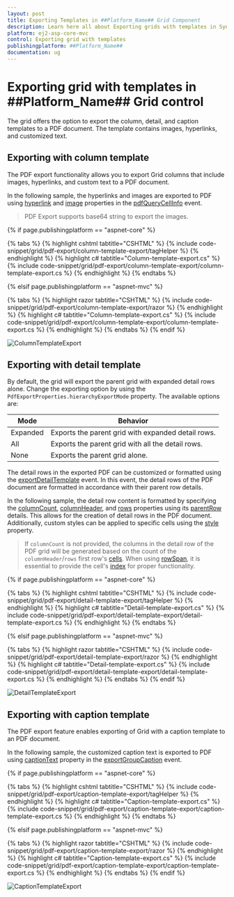 ```yaml
---
layout: post
title: Exporting Templates in ##Platform_Name## Grid Component
description: Learn here all about Exporting grids with templates in Syncfusion ##Platform_Name## Grid component of Syncfusion Essential JS 2 and more.
platform: ej2-asp-core-mvc
control: Exporting grid with templates
publishingplatform: ##Platform_Name##
documentation: ug
---
```


# Exporting grid with templates in ##Platform_Name## Grid control

The grid offers the option to export the column, detail, and caption templates to a PDF document. The template contains images, hyperlinks, and customized text.

## Exporting with column template

The PDF export functionality allows you to export Grid columns that include images, hyperlinks, and custom text to a PDF document.

In the following sample, the hyperlinks and images are exported to PDF using [hyperlink](https://ej2.syncfusion.com/documentation/api/grid/pdfQueryCellInfoEventArgs/#hyperlink) and [image](https://ej2.syncfusion.com/documentation/api/grid/pdfQueryCellInfoEventArgs/#image) properties in the [pdfQueryCellInfo](https://ej2.syncfusion.com/documentation/api/grid/#pdfquerycellinfo) event.

> PDF Export supports base64 string to export the images.

{% if page.publishingplatform == "aspnet-core" %}

{% tabs %}
{% highlight cshtml tabtitle="CSHTML" %}
{% include code-snippet/grid/pdf-export/column-template-export/tagHelper %}
{% endhighlight %}
{% highlight c# tabtitle="Column-template-export.cs" %}
{% include code-snippet/grid/pdf-export/column-template-export/column-template-export.cs %}
{% endhighlight %}
{% endtabs %}

{% elsif page.publishingplatform == "aspnet-mvc" %}

{% tabs %}
{% highlight razor tabtitle="CSHTML" %}
{% include code-snippet/grid/pdf-export/column-template-export/razor %}
{% endhighlight %}
{% highlight c# tabtitle="Column-template-export.cs" %}
{% include code-snippet/grid/pdf-export/column-template-export/column-template-export.cs %}
{% endhighlight %}
{% endtabs %}
{% endif %}

![ColumnTemplateExport](../images/colTemp_pdf_expt.gif)

## Exporting with detail template

By default, the grid will export the parent grid with expanded detail rows alone. Change the exporting option by using the `PdfExportProperties.hierarchyExportMode` property. The available options are:

| Mode     | Behavior    |
|----------|-------------|
| Expanded | Exports the parent grid with expanded detail rows. |
| All      | Exports the parent grid with all the detail rows. |
| None     | Exports the parent grid alone. |

The detail rows in the exported PDF can be customized or formatted using the [exportDetailTemplate](https://ej2.syncfusion.com/documentation/api/grid/#exportdetailtemplate) event. In this event, the detail rows of the PDF document are formatted in accordance with their parent row details.

In the following sample, the detail row content is formatted by specifying the [columnCount](https://ej2.syncfusion.com/documentation/api/grid/detailTemplateProperties/#columncount), [columnHeader](https://ej2.syncfusion.com/documentation/api/grid/detailTemplateProperties/#columnheader), and [rows](https://ej2.syncfusion.com/documentation/api/grid/detailTemplateProperties/#rows) properties using its [parentRow](https://ej2.syncfusion.com/documentation/api/grid/exportDetailTemplateEventArgs/#parentrow) details. This allows for the creation of detail rows in the PDF document. Additionally, custom styles can be applied to specific cells using the [style](https://ej2.syncfusion.com/documentation/api/grid/detailTemplateCell/#style) property.

> If `columnCount` is not provided, the columns in the detail row of the PDF grid will be generated based on the count of the `columnHeader`/`rows` first row's [cells](https://ej2.syncfusion.com/documentation/api/grid/detailTemplateRow/#cells).
> When using [rowSpan](https://ej2.syncfusion.com/documentation/api/grid/detailTemplateCell/#rowspan), it is essential to provide the cell's [index](https://ej2.syncfusion.com/documentation/api/grid/detailTemplateCell/#index) for proper functionality.

{% if page.publishingplatform == "aspnet-core" %}

{% tabs %}
{% highlight cshtml tabtitle="CSHTML" %}
{% include code-snippet/grid/pdf-export/detail-template-export/tagHelper %}
{% endhighlight %}
{% highlight c# tabtitle="Detail-template-export.cs" %}
{% include code-snippet/grid/pdf-export/detail-template-export/detail-template-export.cs %}
{% endhighlight %}
{% endtabs %}

{% elsif page.publishingplatform == "aspnet-mvc" %}

{% tabs %}
{% highlight razor tabtitle="CSHTML" %}
{% include code-snippet/grid/pdf-export/detail-template-export/razor %}
{% endhighlight %}
{% highlight c# tabtitle="Detail-template-export.cs" %}
{% include code-snippet/grid/pdf-export/detail-template-export/detail-template-export.cs %}
{% endhighlight %}
{% endtabs %}
{% endif %}

![DetailTemplateExport](../images/detailTemp_pdf_expt.gif)

## Exporting with caption template

The PDF export feature enables exporting of Grid with a caption template to an PDF document.

In the following sample, the customized caption text is exported to PDF using [captionText](https://ej2.syncfusion.com/documentation/api/grid/exportGroupCaptionEventArgs/#captiontext) property in the [exportGroupCaption](https://ej2.syncfusion.com/documentation/api/grid/#exportgroupcaption) event.

{% if page.publishingplatform == "aspnet-core" %}

{% tabs %}
{% highlight cshtml tabtitle="CSHTML" %}
{% include code-snippet/grid/pdf-export/caption-template-export/tagHelper %}
{% endhighlight %}
{% highlight c# tabtitle="Caption-template-export.cs" %}
{% include code-snippet/grid/pdf-export/caption-template-export/caption-template-export.cs %}
{% endhighlight %}
{% endtabs %}

{% elsif page.publishingplatform == "aspnet-mvc" %}

{% tabs %}
{% highlight razor tabtitle="CSHTML" %}
{% include code-snippet/grid/pdf-export/caption-template-export/razor %}
{% endhighlight %}
{% highlight c# tabtitle="Caption-template-export.cs" %}
{% include code-snippet/grid/pdf-export/caption-template-export/caption-template-export.cs %}
{% endhighlight %}
{% endtabs %}
{% endif %}

![CaptionTemplateExport](../images/captionTemp_pdf_expt.gif)